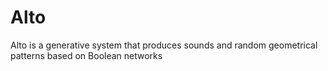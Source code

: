 # Alto
Alto is a generative system that produces sounds and random geometrical patterns based on Boolean networks 
